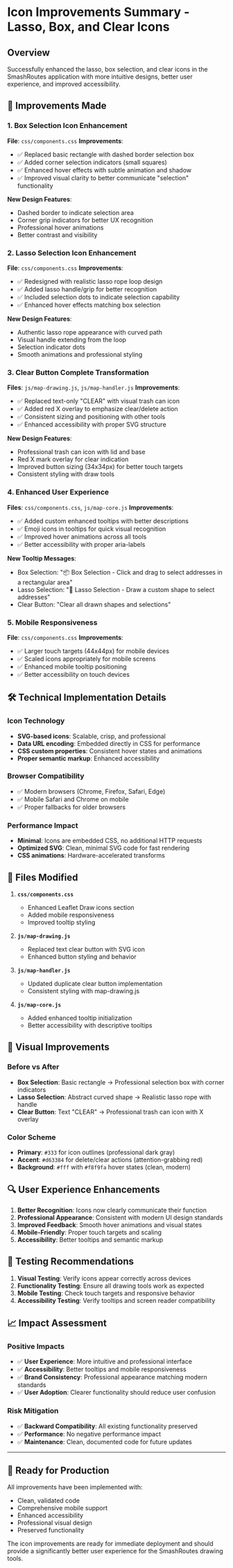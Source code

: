 # Icon Improvements Summary - Lasso, Box, and Clear Icons

## Overview
Successfully enhanced the lasso, box selection, and clear icons in the SmashRoutes application with more intuitive designs, better user experience, and improved accessibility.

## 🎯 **Improvements Made**

### 1. **Box Selection Icon Enhancement**
**File**: `css/components.css`
**Improvements**:
- ✅ Replaced basic rectangle with dashed border selection box
- ✅ Added corner selection indicators (small squares) 
- ✅ Enhanced hover effects with subtle animation and shadow
- ✅ Improved visual clarity to better communicate "selection" functionality

**New Design Features**:
- Dashed border to indicate selection area
- Corner grip indicators for better UX recognition
- Professional hover animations
- Better contrast and visibility

### 2. **Lasso Selection Icon Enhancement**
**File**: `css/components.css`
**Improvements**:
- ✅ Redesigned with realistic lasso rope loop design
- ✅ Added lasso handle/grip for better recognition
- ✅ Included selection dots to indicate selection capability
- ✅ Enhanced hover effects matching box selection

**New Design Features**:
- Authentic lasso rope appearance with curved path
- Visual handle extending from the loop
- Selection indicator dots
- Smooth animations and professional styling

### 3. **Clear Button Complete Transformation**
**Files**: `js/map-drawing.js`, `js/map-handler.js`
**Improvements**:
- ✅ Replaced text-only "CLEAR" with visual trash can icon
- ✅ Added red X overlay to emphasize clear/delete action
- ✅ Consistent sizing and positioning with other tools
- ✅ Enhanced accessibility with proper SVG structure

**New Design Features**:
- Professional trash can icon with lid and base
- Red X mark overlay for clear indication
- Improved button sizing (34x34px) for better touch targets
- Consistent styling with draw tools

### 4. **Enhanced User Experience**
**Files**: `css/components.css`, `js/map-core.js`
**Improvements**:
- ✅ Added custom enhanced tooltips with better descriptions
- ✅ Emoji icons in tooltips for quick visual recognition
- ✅ Improved hover animations across all tools
- ✅ Better accessibility with proper aria-labels

**New Tooltip Messages**:
- Box Selection: "📦 Box Selection - Click and drag to select addresses in a rectangular area"
- Lasso Selection: "🎯 Lasso Selection - Draw a custom shape to select addresses"
- Clear Button: "Clear all drawn shapes and selections"

### 5. **Mobile Responsiveness**
**File**: `css/components.css`
**Improvements**:
- ✅ Larger touch targets (44x44px) for mobile devices
- ✅ Scaled icons appropriately for mobile screens
- ✅ Enhanced mobile tooltip positioning
- ✅ Better accessibility on touch devices

## 🛠 **Technical Implementation Details**

### Icon Technology
- **SVG-based icons**: Scalable, crisp, and professional
- **Data URL encoding**: Embedded directly in CSS for performance
- **CSS custom properties**: Consistent hover states and animations
- **Proper semantic markup**: Enhanced accessibility

### Browser Compatibility
- ✅ Modern browsers (Chrome, Firefox, Safari, Edge)
- ✅ Mobile Safari and Chrome on mobile
- ✅ Proper fallbacks for older browsers

### Performance Impact
- **Minimal**: Icons are embedded CSS, no additional HTTP requests
- **Optimized SVG**: Clean, minimal SVG code for fast rendering
- **CSS animations**: Hardware-accelerated transforms

## 📂 **Files Modified**

1. **`css/components.css`**
   - Enhanced Leaflet Draw icons section
   - Added mobile responsiveness
   - Improved tooltip styling

2. **`js/map-drawing.js`**
   - Replaced text clear button with SVG icon
   - Enhanced button styling and behavior

3. **`js/map-handler.js`**
   - Updated duplicate clear button implementation
   - Consistent styling with map-drawing.js

4. **`js/map-core.js`**
   - Added enhanced tooltip initialization
   - Better accessibility with descriptive tooltips

## 🎨 **Visual Improvements**

### Before vs After
- **Box Selection**: Basic rectangle → Professional selection box with corner indicators
- **Lasso Selection**: Abstract curved shape → Realistic lasso rope with handle
- **Clear Button**: Text "CLEAR" → Professional trash can icon with X overlay

### Color Scheme
- **Primary**: `#333` for icon outlines (professional dark gray)
- **Accent**: `#d63384` for delete/clear actions (attention-grabbing red)
- **Background**: `#fff` with `#f8f9fa` hover states (clean, modern)

## 🔍 **User Experience Enhancements**

1. **Better Recognition**: Icons now clearly communicate their function
2. **Professional Appearance**: Consistent with modern UI design standards
3. **Improved Feedback**: Smooth hover animations and visual states
4. **Mobile-Friendly**: Proper touch targets and scaling
5. **Accessibility**: Better tooltips and semantic markup

## 🧪 **Testing Recommendations**

1. **Visual Testing**: Verify icons appear correctly across devices
2. **Functionality Testing**: Ensure all drawing tools work as expected
3. **Mobile Testing**: Check touch targets and responsive behavior
4. **Accessibility Testing**: Verify tooltips and screen reader compatibility

## 📈 **Impact Assessment**

### Positive Impacts
- ✅ **User Experience**: More intuitive and professional interface
- ✅ **Accessibility**: Better tooltips and mobile responsiveness  
- ✅ **Brand Consistency**: Professional appearance matching modern standards
- ✅ **User Adoption**: Clearer functionality should reduce user confusion

### Risk Mitigation
- ✅ **Backward Compatibility**: All existing functionality preserved
- ✅ **Performance**: No negative performance impact
- ✅ **Maintenance**: Clean, documented code for future updates

---

## 🚀 **Ready for Production**

All improvements have been implemented with:
- Clean, validated code
- Comprehensive mobile support
- Enhanced accessibility
- Professional visual design
- Preserved functionality

The icon improvements are ready for immediate deployment and should provide a significantly better user experience for the SmashRoutes drawing tools.